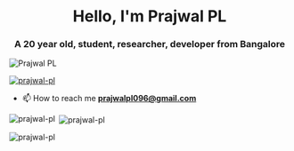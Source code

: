 <h1 align="center">Hello, I'm Prajwal PL</h1>

<h3 align="center">A 20 year old, student, researcher, developer from Bangalore</h3>

<p align="left"> <img src="https://komarev.com/ghpvc/?username=prajwal-pl&label=Profile%20views&color=0e75b6&style=flat" alt="Prajwal PL" /> </p>

<p align="left"> <a href="https://github.com/ryo-ma/github-profile-trophy"><img src="https://github-profile-trophy.vercel.app/?username=prajwal-pl&theme=onedark" alt="prajwal-pl" /></a> </p>

- 📫 How to reach me **prajwalpl096@gmail.com**

<p><img align="left" src="https://github-readme-stats.vercel.app/api/top-langs?username=prajwal-pl&show_icons=true&locale=en&layout=compact&theme=onedark" alt="prajwal-pl" /></p>

<p>&nbsp;<img align="center" src="https://github-readme-stats.vercel.app/api?username=prajwal-pl&show_icons=true&locale=en&theme=onedark" alt="prajwal-pl" /></p>

<p><img align="center" src="https://github-readme-streak-stats.herokuapp.com/?user=prajwal-pl&theme=onedark" alt="prajwal-pl" /></p>
